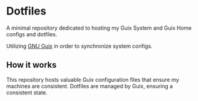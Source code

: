 # Dotfiles

A minimal repository dedicated to hosting my Guix System and Guix Home configs and dotfiles.

Utilizing [GNU Guix](https://guix.gnu.org/) in order to synchronize system configs.

## How it works

This repository hosts valuable Guix configuration files that ensure my machines are consistent. Dotfiles are managed by Guix, ensuring a consistent state.
